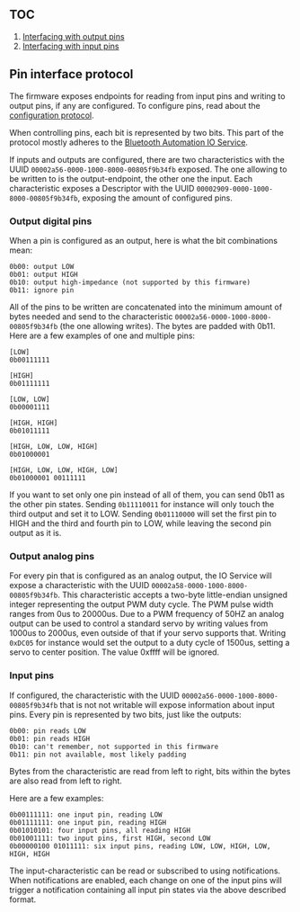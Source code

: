 ## TOC

1. [Interfacing with output pins](#output-pins)
1. [Interfacing with input pins](#input-pins)


## Pin interface protocol

The firmware exposes endpoints for reading from input pins and writing to output pins,
if any are configured. To configure pins, read about the [configuration protocol](CONFIGURATION.md).

When controlling pins, each bit is represented by two bits.
This part of the protocol mostly adheres to the [Bluetooth Automation IO Service](https://www.bluetooth.com/de/specifications/specs/automation-io-service-1-0/).

If inputs and outputs are configured, there are two characteristics with the UUID `00002a56-0000-1000-8000-00805f9b34fb` exposed.
The one allowing to be written to is the output-endpoint, the other one the input.
Each characteristic exposes a Descriptor with the UUID `00002909-0000-1000-8000-00805f9b34fb`, exposing the amount of configured pins.

### Output digital pins

When a pin is configured as an output, here is what the bit combinations mean:
```
0b00: output LOW
0b01: output HIGH
0b10: output high-impedance (not supported by this firmware)
0b11: ignore pin
```
All of the pins to be written are concatenated into the minimum amount of bytes needed and send to the characteristic `00002a56-0000-1000-8000-00805f9b34fb` (the one allowing writes).
The bytes are padded with 0b11.
Here are a few examples of one and multiple pins:
```
[LOW]
0b00111111

[HIGH]
0b01111111

[LOW, LOW]
0b00001111

[HIGH, HIGH]
0b01011111

[HIGH, LOW, LOW, HIGH]
0b01000001

[HIGH, LOW, LOW, HIGH, LOW]
0b01000001 00111111
```

If you want to set only one pin instead of all of them, you can send 0b11 as the other pin states.
Sending `0b11110011` for instance will only touch the third output and set it to LOW.
Sending `0b01110000` will set the first pin to HIGH and the third and fourth pin to LOW,
while leaving the second pin output as it is.

### Output analog pins

For every pin that is configured as an analog output, the IO Service will expose a characteristic with the UUID
`00002a58-0000-1000-8000-00805f9b34fb`.
This characteristic accepts a two-byte little-endian unsigned integer representing the output PWM duty cycle.
The PWM pulse width ranges from 0us to 20000us.
Due to a PWM frequency of 50HZ an analog output can be used to control a standard servo by writing values
from 1000us to 2000us, even outside of that if your servo supports that.
Writing `0xDC05` for instance would set the output to a duty cycle of 1500us, setting a servo to center position.
The value 0xffff will be ignored.

### Input pins

If configured, the characteristic with the UUID `00002a56-0000-1000-8000-00805f9b34fb` that is not not writable will expose information about input pins.
Every pin is represented by two bits, just like the outputs:
```
0b00: pin reads LOW
0b01: pin reads HIGH
0b10: can't remember, not supported in this firmware
0b11: pin not available, most likely padding
```
Bytes from the characteristic are read from left to right,
bits within the bytes are also read from left to right.

Here are a few examples:
```
0b00111111: one input pin, reading LOW
0b01111111: one input pin, reading HIGH
0b01010101: four input pins, all reading HIGH
0b01001111: two input pins, first HIGH, second LOW
0b00000100 01011111: six input pins, reading LOW, LOW, HIGH, LOW, HIGH, HIGH
```
The input-characteristic can be read or subscribed to using notifications.
When notifications are enabled, each change on one of the input pins will trigger a notification containing all input pin states via the above described format.